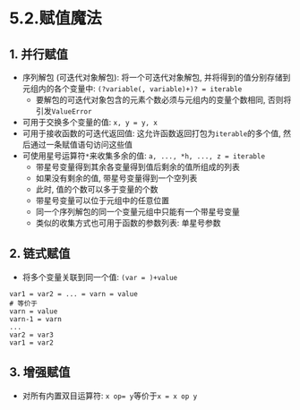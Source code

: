 # 5.2.赋值魔法

## 1. 并行赋值

- 序列解包 (可迭代对象解包): 将一个可迭代对象解包, 并将得到的值分别存储到元组内的各个变量中: `(?variable(, variable)+)? = iterable`
    - 要解包的可迭代对象包含的元素个数必须与元组内的变量个数相同, 否则将引发`ValueError`
- 可用于交换多个变量的值: `x, y = y, x`
- 可用于接收函数的可迭代返回值: 这允许函数返回打包为`iterable`的多个值, 然后通过一条赋值语句访问这些值
- 可使用星号运算符`*`来收集多余的值: `a, ..., *h, ..., z = iterable`
    - 带星号变量得到其余各变量得到值后剩余的值所组成的列表
    - 如果没有剩余的值, 带星号变量得到一个空列表
    - 此时, 值的个数可以多于变量的个数
    - 带星号变量可以位于元组中的任意位置
    - 同一个序列解包的同一个变量元组中只能有一个带星号变量
    - 类似的收集方式也可用于函数的参数列表: 单星号参数

## 2. 链式赋值

- 将多个变量关联到同一个值: `(var = )+value`

```python3
var1 = var2 = ... = varn = value
# 等价于
varn = value
varn-1 = varn
...
var2 = var3
var1 = var2
```

## 3. 增强赋值

- 对所有内置双目运算符: `x op= y`等价于`x = x op y`

